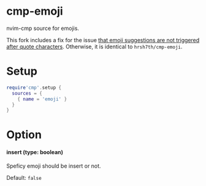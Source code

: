 # cmp-emoji

nvim-cmp source for emojis.

This fork includes a fix for the issue [that emoji suggestions are not triggered
after quote characters](https://github.com/hrsh7th/cmp-emoji/issues/2).
Otherwise, it is identical to `hrsh7th/cmp-emoji`.

# Setup

```lua
require'cmp'.setup {
  sources = {
    { name = 'emoji' }
  }
}
```

# Option

#### insert (type: boolean)

Speficy emoji should be insert or not.

Default: `false`

